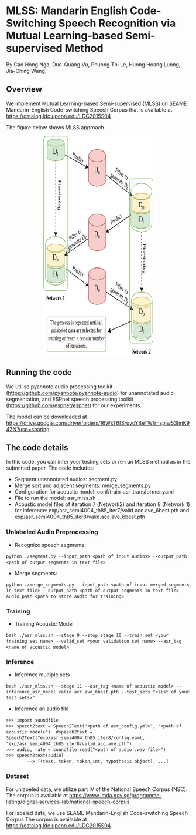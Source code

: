 # MLSS: Mandarin English Code-Switching Speech Recognition via Mutual Learning-based Semi-supervised Method

By Cao Hong Nga, Duc-Quang Vu, Phuong Thi Le, Huong Hoang Luong, Jia-Ching Wang,
## Overview
We implement Mutual Learning-based Semi-supervised (MLSS) on SEAME Mandarin-English Code-switching Speech Corpus that is available at https://catalog.ldc.upenn.edu/LDC2015S04

The figure below shows MLSS approach.
<p align="center">
  <img width="300" alt="fig_method" src="figs/semi-network.png" width="900" height="600">
</p>


## Running the code
We utilise pyannote audio processing toolkit (https://github.com/pyannote/pyannote-audio) for unannotated audio segmentation, and ESPnet speech processing toolkit (https://github.com/espnet/espnet) for our experiments.

The model can be downloaded at https://drive.google.com/drive/folders/16WxT6fSruvoYBeTWfrhspIw53ImK94ZN?usp=sharing.
## The code details
In this code, you can infer your testing sets or re-run MLSS method as in the submitted paper. The code includes:
- Segment unannotated audios: segment.py
- Merge sort and adjacent segments: merge_segments.py
- Configuration for acoustic model: conf/train_asr_transformer.yaml
- File to run the model: asr_mlss.sh
- Acoustic model files of iteration 7 (Network2) and iteration 8 (Network 1) for inference: exp/asr_semi4004_th85_iter7/valid.acc.ave_6best.pth and exp/asr_semi4004_th85_iter8/valid.acc.ave_6best.pth
### Unlabeled Audio Preprocessing
- Recognize speech segments:
~~~
python ./segment.py --input_path <path of input audios> --output_path <path of output segments in text file>
~~~
- Merge segments:
~~~
python ./merge_segments.py --input_path <path of input merged segments in text file> --output_path <path of output segments in text file> --audio_path <path to store audio for training>
~~~

### Training
- Training Acoustic Model
~~~
bash ./asr_mlss.sh --stage 9 --stop_stage 10 --train_set <your training set name> --valid_set <your validation set name> --asr_tag <name of acoustic model>
~~~

### Inference
- Inference multiple sets
~~~
bash ./asr_mlss.sh --stage 11 --asr_tag <name of acoustic model> --inference_asr_model valid.acc.ave_6best.pth --test_sets "<list of your test sets>"
~~~
- Inference an audio file
~~~
>>> import soundfile
>>> speech2text = Speech2Text("<path of asr_config.yml>", "<path of acoustic model>")  #speech2text = Speech2Text("exp/asr_semi4004_th85_iter8/config.yaml, "exp/asr_semi4004_th85_iter8/valid.acc.ave.pth")
>>> audio, rate = soundfile.read("<path of audio .wav file>")
>>> speech2text(audio)
        --> [(text, token, token_int, hypothesis object), ...]
~~~

### Dataset
For unlabeled data, we utilize part IV of the National Speech Corpus (NSC). The corpus is available at https://www.imda.gov.sg/programme-listing/digital-services-lab/national-speech-corpus.

For labeled data, we use SEAME Mandarin-English Code-switching Speech Corpus The corpus is available at https://catalog.ldc.upenn.edu/LDC2015S04.






